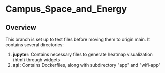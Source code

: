 # Campus_Space_and_Energy



## Overview

This branch is set up to test files before moving them to origin main. It contains several directories:

1. **jupyter:** Contains necessary files to generate heatmap visualization (html) through widgets
2. **api:** Contains Dockerfiles, along with subdirectory "app" and "wifi-app"
